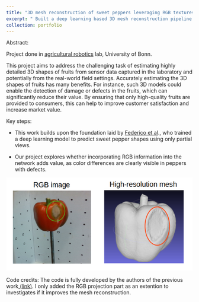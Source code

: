 ```yaml
---
title: "3D mesh reconstruction of sweet peppers leveraging RGB textures"
excerpt: " Built a deep learning based 3D mesh reconstruction pipeline that uses color information in addition to point cloud to reconstruct meshes  <br/><img src='/images/mesh_reconstruction.png'>"
collection: portfolio
---
```

Abstract:

Project done in [agricultural robotics](https://agrobotics.uni-bonn.de/) lab, University of Bonn.

This project aims to address the challenging task of estimating highly detailed 3D shapes of fruits from sensor data captured in the laboratory and potentially
from the real-world field settings. Accurately estimating the 3D shapes of fruits has many benefits. For instance, such 3D models could enable the detection of damage or defects in the fruits, which can significantly reduce their value. By ensuring that only high-quality fruits are provided to consumers, this can help to improve customer
satisfaction and increase market value.

Key steps:

- This work builds upon the foundation laid by [Federico et al](https://www.ipb.uni-bonn.de/wp-content/papercite-data/pdf/magistri2024icra.pdf)., who trained a deep learning model to predict sweet pepper shapes using only partial views.

* Our project explores whether incorporating RGB information into the network adds value, as color differences are clearly visible in peppers with defects.

![pepper_mesh](/images/mesh_reconstruction.png)

Code credits: 
The code is fully developed by the authors of the previous work[ (link)](https://github.com/PRBonn/TCoRe). I only added the RGB projection part as an extention to investigates if it improves the mesh reconstruction.
